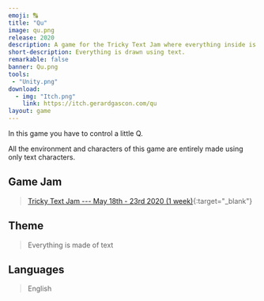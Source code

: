 ```yaml
---
emoji: 🔠
title: "Qu"
image: qu.png
release: 2020
description: A game for the Tricky Text Jam where everything inside is drawn using just text elements.
short-description: Everything is drawn using text.
remarkable: false
banner: Qu.png
tools:
 - "Unity.png"
download:
  - img: "Itch.png"
    link: https://itch.gerardgascon.com/qu
layout: game
---
```


In this game you have to control a little Q.

All the environment and characters of this game are entirely made using only text characters.

## Game Jam

> [Tricky Text Jam --- May 18th - 23rd 2020 (1 week)](https://itch.io/jam/tricky-text-jam/){:target="_blank"}

## Theme

> Everything is made of text

## Languages

> English
